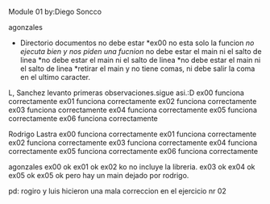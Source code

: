 Module 01
by:Diego Soncco

agonzales
* Directorio documentos no debe estar
*ex00 no esta solo la funcion
*no ejecuta bien y nos piden una fucnion* no debe estar el main ni el salto de linea
*no debe estar el main ni el salto de linea
*no debe estar el main ni el salto de linea
*retirar el main y no tiene comas, ni debe salir la coma en el ultimo caracter.


L, Sanchez levanto primeras observaciones.sigue asi.:D
ex00 funciona correctamente
ex01 funciona correctamente
ex02 funciona correctamente
ex03 funciona correctamente
ex04 funciona correctamente
ex05 funciona correctamente
ex06 funciona correctamente

Rodrigo Lastra
ex00 funciona correctamente
ex01 funciona correctamente
ex02 funciona correctamente
ex03 funciona correctamente
ex04 funciona correctamente
ex05 funciona correctamente
ex06 funciona correctamente

agonzales
ex00 ok
ex01 ok
ex02 ko no incluye la libreria.
ex03 ok
ex04 ok
ex05 ok
ex05 ok pero hay un main dejado por rodrigo.

pd: rogiro y luis hicieron una mala correccion en el ejercicio nr 02
